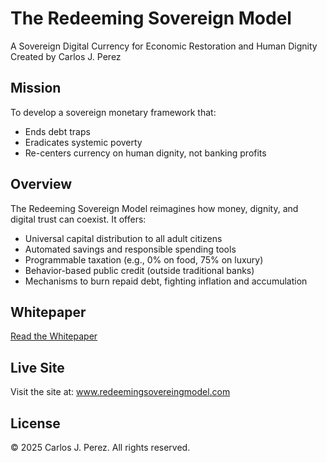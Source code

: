# The Redeeming Sovereign Model

A Sovereign Digital Currency for Economic Restoration and Human Dignity  
Created by Carlos J. Perez

## Mission

To develop a sovereign monetary framework that:

- Ends debt traps  
- Eradicates systemic poverty  
- Re-centers currency on human dignity, not banking profits

## Overview

The Redeeming Sovereign Model reimagines how money, dignity, and digital trust can coexist. It offers:

- Universal capital distribution to all adult citizens  
- Automated savings and responsible spending tools  
- Programmable taxation (e.g., 0% on food, 75% on luxury)  
- Behavior-based public credit (outside traditional banks)  
- Mechanisms to burn repaid debt, fighting inflation and accumulation

## Whitepaper

[Read the Whitepaper](whitepaper_draft.md)

## Live Site

Visit the site at: www.redeemingsovereingmodel.com

## License

© 2025 Carlos J. Perez. All rights reserved.
